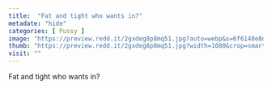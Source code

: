 ```yaml
---
title:  "Fat and tight who wants in?"
metadate: "hide"
categories: [ Pussy ]
image: "https://preview.redd.it/2gxdeg8p8mq51.jpg?auto=webp&s=6f6148e8d27842e1059693f82171ebb1062ac8d7"
thumb: "https://preview.redd.it/2gxdeg8p8mq51.jpg?width=1080&crop=smart&auto=webp&s=f51c96cf1d7b7c17bfa80920a39ba4e7ecf29447"
visit: ""
---
```

Fat and tight who wants in?
